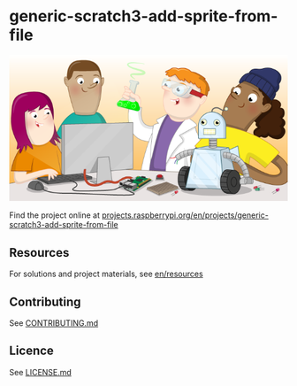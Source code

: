 # generic-scratch3-add-sprite-from-file

![generic-scratch3-add-sprite-from-file](banner.png)

Find the project online at [projects.raspberrypi.org/en/projects/generic-scratch3-add-sprite-from-file](https://projects.raspberrypi.org/en/projects/generic-scratch3-add-sprite-from-file)

## Resources
For solutions and project materials, see [en/resources](https://github.com/raspberrypilearning/generic-scratch3-add-sprite-from-file/tree/master/en/resources)

## Contributing
See [CONTRIBUTING.md](CONTRIBUTING.md)

## Licence
 See [LICENSE.md](LICENSE.md)